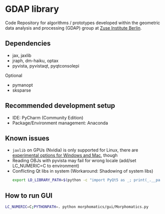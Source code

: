 # GDAP library

Code Repository for algorithms / prototypes developed within the geometric data analysis and processing (GDAP) group at [Zuse Institute Berlin](https://www.zib.de/visual/geometric-data-analysis-and-processing).

## Dependencies
* jax, jaxlib
* jraph, dm-haiku, optax
* pyvista, pyvistaqt, pyqtconsolepi

Optional
* pymanopt
* sksparse

## Recommended development setup
* IDE: PyCharm (Community Edition)
* Package/Environment management: Anaconda


## Known issues
* ```jaxlib``` on GPUs (Nvidia) is only supported for Linux, there are [experimental options for Windows and Mac](https://jax.readthedocs.io/en/latest/installation.html), though 
* Reading OBJs with pyvista may fail for wrong locale (add/set LC_NUMERIC=C to environment)
* Conflicting Qt libs in system (Workaround: Shadowing of system libs)
    ```bash
    export LD_LIBRARY_PATH=$(python -c "import PyQt5 as _; print(_.__path__[0])")/lib:${LD_LIBRARY_PATH}
    ```

## How to run GUI

```bash
LC_NUMERIC=C;PYTHONPATH=. python morphomatics/gui/Morphomatics.py
```
